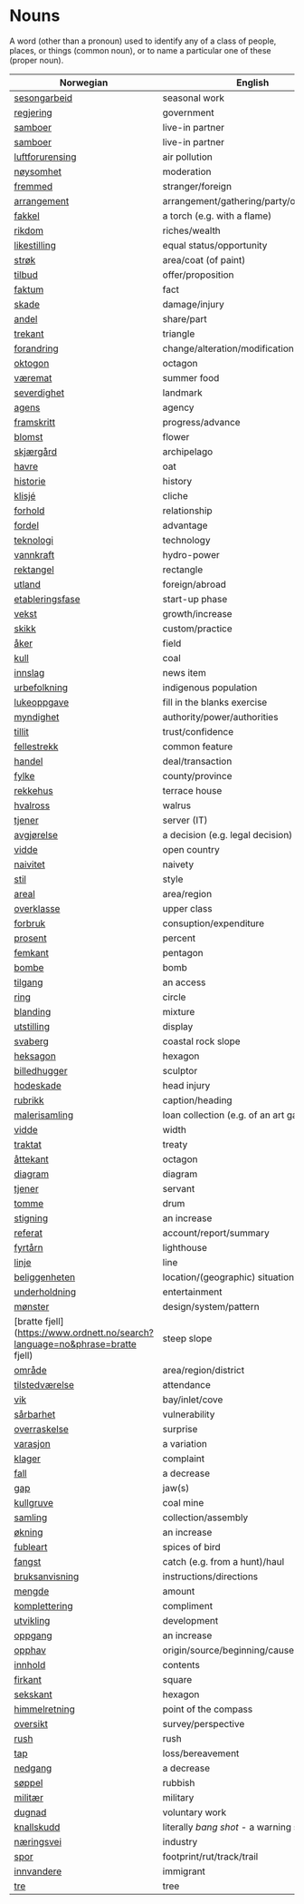 # Nouns

A word (other than a pronoun) used to identify any of a class of people, places, or things (common noun), or to name a particular one of these (proper noun).

| Norwegian | English | Gender |
| --- | --- | --- |
| [sesongarbeid](https://www.ordnett.no/search?language=no&phrase=sesongarbeid) | seasonal work | i |
| [regjering](https://www.ordnett.no/search?language=no&phrase=regjering) | government | m |
| [samboer](https://www.ordnett.no/search?language=no&phrase=samboer) | live-in partner | m |
| [samboer](https://www.ordnett.no/search?language=no&phrase=samboer) | live-in partner | m |
| [luftforurensing](https://www.ordnett.no/search?language=no&phrase=luftforurensing) | air pollution | m |
| [nøysomhet](https://www.ordnett.no/search?language=no&phrase=nøysomhet) | moderation | m |
| [fremmed](https://www.ordnett.no/search?language=no&phrase=fremmed) | stranger/foreign | m |
| [arrangement](https://www.ordnett.no/search?language=no&phrase=arrangement) | arrangement/gathering/party/organisation | i |
| [fakkel](https://www.ordnett.no/search?language=no&phrase=fakkel) | a torch (e.g. with a flame) | m |
| [rikdom](https://www.ordnett.no/search?language=no&phrase=rikdom) | riches/wealth | m |
| [likestilling](https://www.ordnett.no/search?language=no&phrase=likestilling) | equal status/opportunity | m |
| [strøk](https://www.ordnett.no/search?language=no&phrase=strøk) | area/coat (of paint) | i |
| [tilbud](https://www.ordnett.no/search?language=no&phrase=tilbud) | offer/proposition | i |
| [faktum](https://www.ordnett.no/search?language=no&phrase=faktum) | fact | i |
| [skade](https://www.ordnett.no/search?language=no&phrase=skade) | damage/injury | m |
| [andel](https://www.ordnett.no/search?language=no&phrase=andel) | share/part | m |
| [trekant](https://www.ordnett.no/search?language=no&phrase=trekant) | triangle | m |
| [forandring](https://www.ordnett.no/search?language=no&phrase=forandring) | change/alteration/modification | m |
| [oktogon](https://www.ordnett.no/search?language=no&phrase=oktogon) | octagon | m |
| [væremat](https://www.ordnett.no/search?language=no&phrase=væremat) | summer food | m |
| [severdighet](https://www.ordnett.no/search?language=no&phrase=severdighet) | landmark | m |
| [agens](https://www.ordnett.no/search?language=no&phrase=agens) | agency | m |
| [framskritt](https://www.ordnett.no/search?language=no&phrase=framskritt) | progress/advance | i |
| [blomst](https://www.ordnett.no/search?language=no&phrase=blomst) | flower | m |
| [skjærgård](https://www.ordnett.no/search?language=no&phrase=skjærgård) | archipelago | m |
| [havre](https://www.ordnett.no/search?language=no&phrase=havre) | oat | m |
| [historie](https://www.ordnett.no/search?language=no&phrase=historie) | history | m/f |
| [klisjé](https://www.ordnett.no/search?language=no&phrase=klisjé) | cliche | m |
| [forhold](https://www.ordnett.no/search?language=no&phrase=forhold) | relationship | i |
| [fordel](https://www.ordnett.no/search?language=no&phrase=fordel) | advantage | m |
| [teknologi](https://www.ordnett.no/search?language=no&phrase=teknologi) | technology | m |
| [vannkraft](https://www.ordnett.no/search?language=no&phrase=vannkraft) | hydro-power | m |
| [rektangel](https://www.ordnett.no/search?language=no&phrase=rektangel) | rectangle | i |
| [utland](https://www.ordnett.no/search?language=no&phrase=utland) | foreign/abroad | m |
| [etableringsfase](https://www.ordnett.no/search?language=no&phrase=etableringsfase) | start-up phase | m |
| [vekst](https://www.ordnett.no/search?language=no&phrase=vekst) | growth/increase | m |
| [skikk](https://www.ordnett.no/search?language=no&phrase=skikk) | custom/practice | m |
| [åker](https://www.ordnett.no/search?language=no&phrase=åker) | field | m |
| [kull](https://www.ordnett.no/search?language=no&phrase=kull) | coal | i |
| [innslag](https://www.ordnett.no/search?language=no&phrase=innslag) | news item | i |
| [urbefolkning](https://www.ordnett.no/search?language=no&phrase=urbefolkning) | indigenous population | m |
| [lukeoppgave](https://www.ordnett.no/search?language=no&phrase=lukeoppgave) | fill in the blanks exercise | m |
| [myndighet](https://www.ordnett.no/search?language=no&phrase=myndighet) | authority/power/authorities | m |
| [tillit](https://www.ordnett.no/search?language=no&phrase=tillit) | trust/confidence | m |
| [fellestrekk](https://www.ordnett.no/search?language=no&phrase=fellestrekk) | common feature | i |
| [handel](https://www.ordnett.no/search?language=no&phrase=handel) | deal/transaction | m |
| [fylke](https://www.ordnett.no/search?language=no&phrase=fylke) | county/province | i |
| [rekkehus](https://www.ordnett.no/search?language=no&phrase=rekkehus) | terrace house | i |
| [hvalross](https://www.ordnett.no/search?language=no&phrase=hvalross) | walrus | m |
| [tjener](https://www.ordnett.no/search?language=no&phrase=tjener) | server (IT) | m |
| [avgjørelse](https://www.ordnett.no/search?language=no&phrase=avgjørelse) | a decision (e.g. legal decision) | m |
| [vidde](https://www.ordnett.no/search?language=no&phrase=vidde) | open country | m |
| [naivitet](https://www.ordnett.no/search?language=no&phrase=naivitet) | naivety | m |
| [stil](https://www.ordnett.no/search?language=no&phrase=stil) | style | m |
| [areal](https://www.ordnett.no/search?language=no&phrase=areal) | area/region | i |
| [overklasse](https://www.ordnett.no/search?language=no&phrase=overklasse) | upper class | m |
| [forbruk](https://www.ordnett.no/search?language=no&phrase=forbruk) | consuption/expenditure | i |
| [prosent](https://www.ordnett.no/search?language=no&phrase=prosent) | percent | m |
| [femkant](https://www.ordnett.no/search?language=no&phrase=femkant) | pentagon | m |
| [bombe](https://www.ordnett.no/search?language=no&phrase=bombe) | bomb | m |
| [tilgang](https://www.ordnett.no/search?language=no&phrase=tilgang) | an access | i |
| [ring](https://www.ordnett.no/search?language=no&phrase=ring) | circle | m |
| [blanding](https://www.ordnett.no/search?language=no&phrase=blanding) | mixture | m |
| [utstilling](https://www.ordnett.no/search?language=no&phrase=utstilling) | display | m |
| [svaberg](https://www.ordnett.no/search?language=no&phrase=svaberg) | coastal rock slope | i |
| [heksagon](https://www.ordnett.no/search?language=no&phrase=heksagon) | hexagon | m |
| [billedhugger](https://www.ordnett.no/search?language=no&phrase=billedhugger) | sculptor | m |
| [hodeskade](https://www.ordnett.no/search?language=no&phrase=hodeskade) | head injury | m |
| [rubrikk](https://www.ordnett.no/search?language=no&phrase=rubrikk) | caption/heading | m |
| [malerisamling](https://www.ordnett.no/search?language=no&phrase=malerisamling) | loan collection (e.g. of an art gallery) | m |
| [vidde](https://www.ordnett.no/search?language=no&phrase=vidde) | width | m/f |
| [traktat](https://www.ordnett.no/search?language=no&phrase=traktat) | treaty | m |
| [åttekant](https://www.ordnett.no/search?language=no&phrase=åttekant) | octagon | m |
| [diagram](https://www.ordnett.no/search?language=no&phrase=diagram) | diagram | i |
| [tjener](https://www.ordnett.no/search?language=no&phrase=tjener) | servant | m |
| [tomme](https://www.ordnett.no/search?language=no&phrase=tomme) | drum | m |
| [stigning](https://www.ordnett.no/search?language=no&phrase=stigning) | an increase | m |
| [referat](https://www.ordnett.no/search?language=no&phrase=referat) | account/report/summary | i |
| [fyrtårn](https://www.ordnett.no/search?language=no&phrase=fyrtårn) | lighthouse | i |
| [linje](https://www.ordnett.no/search?language=no&phrase=linje) | line | m |
| [beliggenheten](https://www.ordnett.no/search?language=no&phrase=beliggenheten) | location/(geographic) situation | m/f |
| [underholdning](https://www.ordnett.no/search?language=no&phrase=underholdning) | entertainment | m |
| [mønster](https://www.ordnett.no/search?language=no&phrase=mønster) | design/system/pattern | i |
| [bratte fjell](https://www.ordnett.no/search?language=no&phrase=bratte fjell) | steep slope | m |
| [område](https://www.ordnett.no/search?language=no&phrase=område) | area/region/district | i |
| [tilstedværelse](https://www.ordnett.no/search?language=no&phrase=tilstedværelse) | attendance | i |
| [vik](https://www.ordnett.no/search?language=no&phrase=vik) | bay/inlet/cove | m |
| [sårbarhet](https://www.ordnett.no/search?language=no&phrase=sårbarhet) | vulnerability | m |
| [overraskelse](https://www.ordnett.no/search?language=no&phrase=overraskelse) | surprise | m |
| [varasjon](https://www.ordnett.no/search?language=no&phrase=varasjon) | a variation | m |
| [klager](https://www.ordnett.no/search?language=no&phrase=klager) | complaint | m |
| [fall](https://www.ordnett.no/search?language=no&phrase=fall) | a decrease | i |
| [gap](https://www.ordnett.no/search?language=no&phrase=gap) | jaw(s) | m |
| [kullgruve](https://www.ordnett.no/search?language=no&phrase=kullgruve) | coal mine | m |
| [samling](https://www.ordnett.no/search?language=no&phrase=samling) | collection/assembly | m |
| [økning](https://www.ordnett.no/search?language=no&phrase=økning) | an increase | m |
| [fubleart](https://www.ordnett.no/search?language=no&phrase=fubleart) | spices of bird | m/f |
| [fangst](https://www.ordnett.no/search?language=no&phrase=fangst) | catch (e.g. from a hunt)/haul | m |
| [bruksanvisning](https://www.ordnett.no/search?language=no&phrase=bruksanvisning) | instructions/directions | m |
| [mengde](https://www.ordnett.no/search?language=no&phrase=mengde) | amount | m |
| [komplettering](https://www.ordnett.no/search?language=no&phrase=komplettering) | compliment | m |
| [utvikling](https://www.ordnett.no/search?language=no&phrase=utvikling) | development | m |
| [oppgang](https://www.ordnett.no/search?language=no&phrase=oppgang) | an increase | m |
| [opphav](https://www.ordnett.no/search?language=no&phrase=opphav) | origin/source/beginning/cause | i |
| [innhold](https://www.ordnett.no/search?language=no&phrase=innhold) | contents | i |
| [firkant](https://www.ordnett.no/search?language=no&phrase=firkant) | square | m |
| [sekskant](https://www.ordnett.no/search?language=no&phrase=sekskant) | hexagon | m |
| [himmelretning](https://www.ordnett.no/search?language=no&phrase=himmelretning) | point of the compass | m |
| [oversikt](https://www.ordnett.no/search?language=no&phrase=oversikt) | survey/perspective | m |
| [rush](https://www.ordnett.no/search?language=no&phrase=rush) | rush | i |
| [tap](https://www.ordnett.no/search?language=no&phrase=tap) | loss/bereavement | i |
| [nedgang](https://www.ordnett.no/search?language=no&phrase=nedgang) | a decrease | m |
| [søppel](https://www.ordnett.no/search?language=no&phrase=søppel) | rubbish | i |
| [militær](https://www.ordnett.no/search?language=no&phrase=militær) | military | m |
| [dugnad](https://www.ordnett.no/search?language=no&phrase=dugnad) | voluntary work | m |
| [knallskudd](https://www.ordnett.no/search?language=no&phrase=knallskudd) | literally _bang shot_ - a warning shot gun | i |
| [næringsvei](https://www.ordnett.no/search?language=no&phrase=næringsvei) | industry | m |
| [spor](https://www.ordnett.no/search?language=no&phrase=spor) | footprint/rut/track/trail | i |
| [innvandere](https://www.ordnett.no/search?language=no&phrase=innvandere) | immigrant | m |
| [tre](https://www.ordnett.no/search?language=no&phrase=tre) | tree | i |

